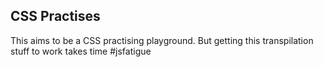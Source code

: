 ## CSS Practises

This aims to be a CSS practising playground. But getting this transpilation stuff to work takes time #jsfatigue
